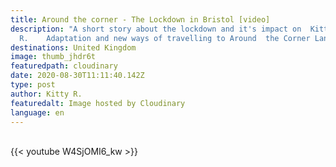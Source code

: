 ```yaml
---
title: Around the corner - The Lockdown in Bristol [video]
description: "A short story about the lockdown and it's impact on  Kitty
  R.    Adaptation and new ways of travelling to Around  the Corner Land. "
destinations: United Kingdom
image: thumb_jhdr6t
featuredpath: cloudinary
date: 2020-08-30T11:11:40.142Z
type: post
author: Kitty R.
featuredalt: Image hosted by Cloudinary
language: en
---
```

<br>{{< youtube W4SjOMI6_kw >}}</br>


